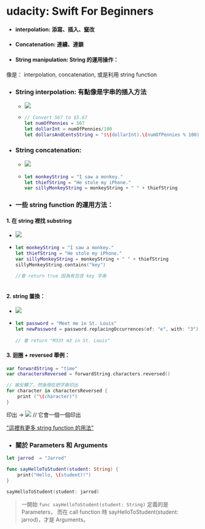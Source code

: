 # udacity: Swift For Beginners

- #### interpolation: 添寫、插入、竄改
- #### Concatenation: 連續、連鎖
- #### String manipulation: String 的運用操作：
像是： interpolation, concatenation, 或是利用 string function
- ### String interpolation: 有點像是字串的插入方法
  - ![](https://i.imgur.com/YWkEhUQ.png)

  - ```swift
    // Convert 567 to $5.67
    let numOfPennies = 567
    let dollarInt = numOfPennies/100
    let dollarsAndCentsString = "$\(dollarInt).\(numOfPennies % 100)"     
    ```

- ### String concatenation: 
  - ![](https://i.imgur.com/0b2lTRD.png) 
  - ```swift
    let monkeyString = "I saw a monkey."
    let thiefString = "He stole my iPhone."
    var sillyMonkeyString = monkeyString + " " + thiefString

    ```

- ### 一些 string function 的運用方法：

#### 1. 在 string 裡找 substring
 
- ![](https://i.imgur.com/IlZHqbK.png)
- ```swift
  let monkeyString = "I saw a monkey."
  let thiefString = "He stole my iPhone."
  var sillyMonkeyString = monkeyString + " " + thiefString
  sillyMonkeyString.contains("key")
  
  //會 return true 因為有包含 key 字串
   
  ```
 
#### 2. string 置換： 

- ![](https://i.imgur.com/394OqpV.png)
- ```swift
  let password = "Meet me in St. Louis"
  let newPassword = password.replacingOccurrences(of: "e", with: "3")
 
  // 會 return "M33t m3 in St. Louis"
  
  ```

#### 3. 迴圈 + reversed 舉例：

```swift
var forwardString = "time"
var charactersReversed = forwardString.characters.reversed()

// 被反轉了，然後現在把字串印出
for character in charactersReversed {
    print ("\(character)")
}
```
印出 -> ![](https://i.imgur.com/ypnDYyn.png) // 它會一個一個印出


["這裡有更多 string function 的用法"](https://developer.apple.com/documentation/swift/string#//apple_ref/doc/uid/TP40015181-CH1-DontLinkElementID_32)


- ### 關於 Parameters 和 Arguments
```swift
let jarrod  = "Jarrod"

func sayHelloToStudent(student: String) {
    print("Hello, \(student)!")
}

sayHelloToStudent(student: jarrod)

```
>一開始 `func sayHelloToStudent(student: String)` 定義的是 Parameters，
而在 call function 時 sayHelloToStudent(student: jarrod)，才是 Arguments。


